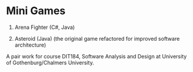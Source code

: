 # Mini Games

1. Arena Fighter (C#, Java)


2. Asteroid (Java) (the original game refactored for improved software architecture)

A pair work for course DIT184, Software Analysis and Design at University of Gothenburg/Chalmers University. 

